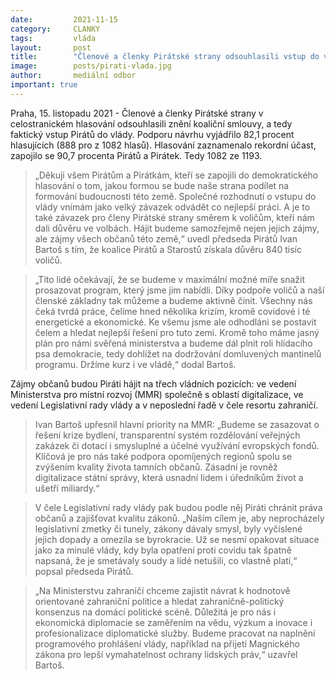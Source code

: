 ```yaml
---
date:         2021-11-15
category:     CLANKY
tags:         vláda
layout:       post
title:        "Členové a členky Pirátské strany odsouhlasili vstup do vlády"
image:        posts/pirati-vlada.jpg
author:       mediální odbor
important: true
---
```


Praha, 15. listopadu 2021 - Členové a členky Pirátské strany v celostranickém hlasování odsouhlasili znění koaliční smlouvy, a tedy faktický vstup Pirátů do vlády. Podporu návrhu vyjádřilo 82,1 procent hlasujících (888 pro z 1082 hlasů). Hlasování zaznamenalo rekordní účast, zapojilo se 90,7 procenta Pirátů a Pirátek. Tedy 1082 ze 1193.


> „Děkuji všem Pirátům a Pirátkám, kteří se zapojili do demokratického hlasování o tom, jakou formou se bude naše strana podílet na formování budoucnosti této země. Společné rozhodnutí o vstupu do vlády vnímám jako velký závazek odvádět co nejlepší práci. A je to také závazek pro členy Pirátské strany směrem k voličům, kteří nám dali důvěru ve volbách. Hájit budeme samozřejmě nejen jejich zájmy, ale zájmy všech občanů této země,“ uvedl předseda Pirátů Ivan Bartoš s tím, že koalice Pirátů a Starostů získala důvěru 840 tisíc voličů. 


> „Tito lidé očekávají, že se budeme v maximální možné míře snažit prosazovat program, který jsme jim nabídli. Díky podpoře voličů a naší členské základny tak můžeme a budeme aktivně činit. Všechny nás čeká tvrdá práce, čelíme hned několika krizím, kromě covidové i té energetické a ekonomické. Ke všemu jsme ale odhodláni se postavit čelem a hledat nejlepší řešení pro tuto zemi. Kromě toho máme jasný plán pro námi svěřená ministerstva a budeme dál plnit roli hlídacího psa demokracie, tedy dohlížet na dodržování domluvených mantinelů programu. Držíme kurz i ve vládě,“ dodal Bartoš. 


Zájmy občanů budou Piráti hájit na třech vládních pozicích: ve vedení Ministerstva pro místní rozvoj (MMR) společně s oblastí digitalizace, ve vedení Legislativní rady vlády a v neposlední řadě v čele resortu zahraničí. 


> Ivan Bartoš upřesnil hlavní priority na MMR: „Budeme se zasazovat o řešení krize bydlení, transparentní systém rozdělování veřejných zakázek či dotací i smysluplné a účelné využívání evropských fondů. Klíčová je pro nás také podpora opomíjených regionů spolu se zvýšením kvality života tamních občanů. Zásadní je rovněž digitalizace státní správy, která usnadní lidem i úředníkům život a ušetří miliardy.“

> V čele Legislativní rady vlády pak budou podle něj Piráti chránit práva občanů a zajišťovat kvalitu zákonů. „Naším cílem je, aby neprocházely legislativní zmetky či tunely, zákony dávaly smysl, byly vyčíslené jejich dopady a omezila se byrokracie. Už se nesmí opakovat situace jako za minulé vlády, kdy byla opatření proti covidu tak špatně napsaná, že je smetávaly soudy a lidé netušili, co vlastně platí,“ popsal předseda Pirátů.

> „Na Ministerstvu zahraničí chceme zajistit návrat k hodnotově orientované zahraniční politice a hledat zahraničně-politický konsenzus na domácí politické scéně. Důležitá je pro nás i ekonomická diplomacie se zaměřením na vědu, výzkum a inovace i profesionalizace diplomatické služby. Budeme pracovat na naplnění programového prohlášení vlády, například na přijetí Magnického zákona pro lepší vymahatelnost ochrany lidských práv,“ uzavřel Bartoš.

